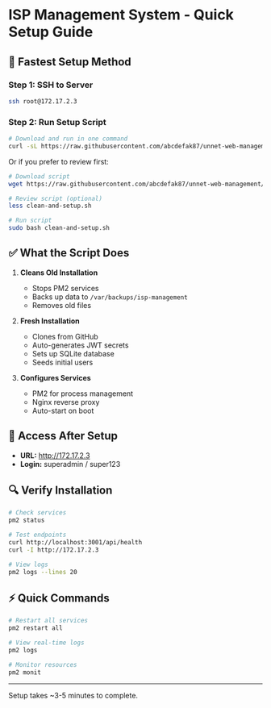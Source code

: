 # ISP Management System - Quick Setup Guide

## 🚀 Fastest Setup Method

### Step 1: SSH to Server
```bash
ssh root@172.17.2.3
```

### Step 2: Run Setup Script
```bash
# Download and run in one command
curl -sL https://raw.githubusercontent.com/abcdefak87/unnet-web-management/main/scripts/clean-and-setup.sh | sudo bash
```

Or if you prefer to review first:
```bash
# Download script
wget https://raw.githubusercontent.com/abcdefak87/unnet-web-management/main/scripts/clean-and-setup.sh

# Review script (optional)
less clean-and-setup.sh

# Run script
sudo bash clean-and-setup.sh
```

## ✅ What the Script Does

1. **Cleans Old Installation**
   - Stops PM2 services
   - Backs up data to `/var/backups/isp-management`
   - Removes old files

2. **Fresh Installation**
   - Clones from GitHub
   - Auto-generates JWT secrets
   - Sets up SQLite database
   - Seeds initial users

3. **Configures Services**
   - PM2 for process management
   - Nginx reverse proxy
   - Auto-start on boot

## 📱 Access After Setup

- **URL:** http://172.17.2.3
- **Login:** superadmin / super123

## 🔍 Verify Installation

```bash
# Check services
pm2 status

# Test endpoints
curl http://localhost:3001/api/health
curl -I http://172.17.2.3

# View logs
pm2 logs --lines 20
```

## ⚡ Quick Commands

```bash
# Restart all services
pm2 restart all

# View real-time logs
pm2 logs

# Monitor resources
pm2 monit
```

---
Setup takes ~3-5 minutes to complete.
